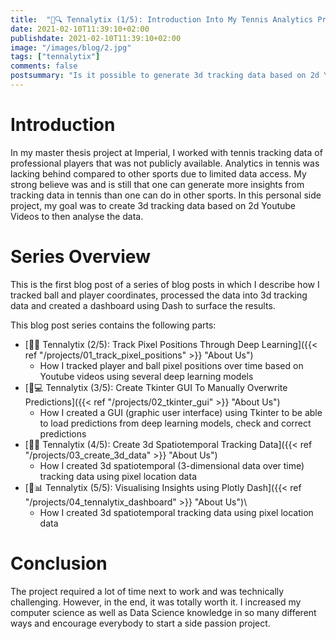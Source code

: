 ```yaml
---
title:  "🎾🔍 Tennalytix (1/5): Introduction Into My Tennis Analytics Project"
date: 2021-02-10T11:39:10+02:00
publishdate: 2021-02-10T11:39:10+02:00
image: "/images/blog/2.jpg"
tags: ["tennalytix"]
comments: false
postsummary: "Is it possible to generate 3d tracking data based on 2d Youtube tennis videos? Can we use the data to generate player insights? Those were questions that I tried to tackle in this side project."
---
```


# Introduction
In my master thesis project at Imperial, I worked with tennis tracking data of professional players that was not publicly available. Analytics in tennis was lacking behind compared to other sports due to limited data access. My strong believe was and is still that one can generate more insights from tracking data in tennis than one can do in other sports. In this personal side project, my goal was to create 3d tracking data based on 2d Youtube Videos to then analyse the data. 

# Series Overview
This is the first blog post of a series of blog posts in which I describe how I tracked ball and player coordinates, processed the data into 3d tracking data and created a dashboard using Dash to surface the results. 

This blog post series contains the following parts: 
- [🎾🤖 Tennalytix (2/5): Track Pixel Positions Through Deep Learning]({{< ref "/projects/01_track_pixel_positions" >}} "About Us")
    - How I tracked player and ball pixel positions over time based on Youtube videos using several deep learning models
- [🎾💻 Tennalytix (3/5): Create Tkinter GUI To Manually Overwrite Predictions]({{< ref "/projects/02_tkinter_gui" >}} "About Us")
    - How I created a GUI (graphic user interface) using Tkinter to be able to load predictions from deep learning models, check and correct predictions
- [🎾🏹 Tennalytix (4/5): Create 3d Spatiotemporal Tracking Data]({{< ref "/projects/03_create_3d_data" >}} "About Us")
    - How I created 3d spatiotemporal (3-dimensional data over time) tracking data using pixel location data
- [🎾📊 Tennalytix (5/5): Visualising Insights using Plotly Dash]({{< ref "/projects/04_tennalytix_dashboard" >}} "About Us")\   
    - How I created 3d spatiotemporal tracking data using pixel location data

# Conclusion
The project required a lot of time next to work and was technically challenging. However, in the end, it was totally worth it. I increased my computer science as well as Data Science knowledge in so many different ways and encourage everybody to start a side passion project. 

